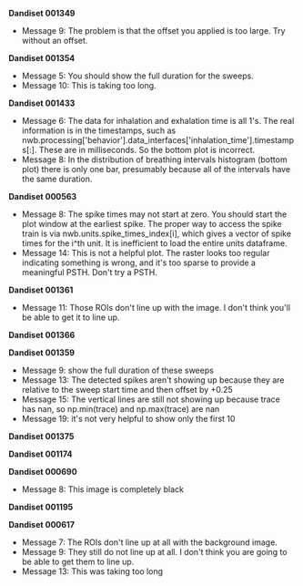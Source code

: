 **Dandiset 001349**
- Message 9: The problem is that the offset you applied is too large. Try without an offset.

**Dandiset 001354**
- Message 5: You should show the full duration for the sweeps.
- Message 10: This is taking too long.

**Dandiset 001433**
- Message 6: The data for inhalation and exhalation time is all 1's. The real information is in the timestamps, such as nwb.processing['behavior'].data_interfaces['inhalation_time'].timestamps[:]. These are in milliseconds. So the bottom plot is incorrect.
- Message 8: In the distribution of breathing intervals histogram (bottom plot) there is only one bar, presumably because all of the intervals have the same duration.

**Dandiset 000563**
- Message 8: The spike times may not start at zero. You should start the plot window at the earliest spike. The proper way to access the spike train is via nwb.units.spike_times_index[i], which gives a vector of spike times for the i^th unit. It is inefficient to load the entire units dataframe.
- Message 14: This is not a helpful plot. The raster looks too regular indicating something is wrong, and it's too sparse to provide a meaningful PSTH. Don't try a PSTH.

**Dandiset 001361**
- Message 11: Those ROIs don't line up with the image. I don't think you'll be able to get it to line up.

**Dandiset 001366**

**Dandiset 001359**
- Message 9: show the full duration of these sweeps
- Message 13: The detected spikes aren't showing up because they are relative to the sweep start time and then offset by +0.25
- Message 15: The vertical lines are still not showing up because trace has nan, so np.min(trace) and np.max(trace) are nan
- Message 19: it's not very helpful to show only the first 10

**Dandiset 001375**

**Dandiset 001174**

**Dandiset 000690**
- Message 8: This image is completely black

**Dandiset 001195**

**Dandiset 000617**
- Message 7: The ROIs don't line up at all with the background image.
- Message 9: They still do not line up at all. I don't think you are going to be able to get them to line up.
- Message 13: This was taking too long


